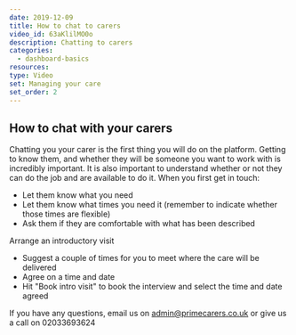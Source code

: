 ```yaml
---
date: 2019-12-09
title: How to chat to carers
video_id: 63aKlilMO0o
description: Chatting to carers
categories:
  - dashboard-basics
resources:
type: Video
set: Managing your care
set_order: 2
---
```


## How to chat with your carers

Chatting you your carer is the first thing you will do on the platform. Getting to know them, and whether they will be someone you want to work with is incredibly important. It is also important to understand whether or not they can do the job and are available to do it.
When you first get in touch:
 - Let them know what you need
 - Let them know what times you need it (remember to indicate whether those times are flexible)
 - Ask them if they are comfortable with what has been described

 Arrange an introductory visit
 - Suggest a couple of times for you to meet where the care will be delivered
 - Agree on a time and date
 - Hit "Book intro visit" to book the interview and select the time and date agreed

If you have any questions, email us on admin@primecarers.co.uk or give us a call on 02033693624
